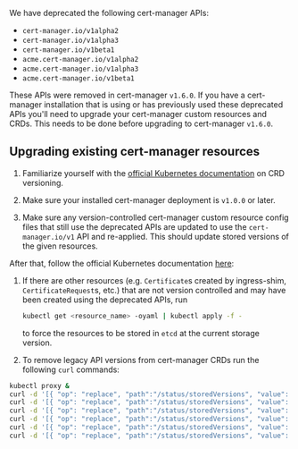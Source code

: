 We have deprecated the following cert-manager APIs:

- `cert-manager.io/v1alpha2`
- `cert-manager.io/v1alpha3`
- `cert-manager.io/v1beta1`
- `acme.cert-manager.io/v1alpha2`
- `acme.cert-manager.io/v1alpha3`
- `acme.cert-manager.io/v1beta1`

These APIs were removed in cert-manager `v1.6.0`. If you have a cert-manager
installation that is using or has previously used these deprecated APIs you'll
need to upgrade your cert-manager custom resources and CRDs. This needs to be
done before upgrading to cert-manager `v1.6.0`.

## Upgrading existing cert-manager resources

1. Familiarize yourself with the
   [official Kubernetes documentation](https://kubernetes.io/docs/tasks/extend-kubernetes/custom-resources/custom-resource-definition-versioning/#writing-reading-and-updating-versioned-customresourcedefinition-objects)
   on CRD versioning.
2. Make sure your installed cert-manager deployment is `v1.0.0` or later.

3. Make sure any version-controlled cert-manager custom resource config files
   that still use the deprecated APIs are updated to use the
   `cert-manager.io/v1` API and re-applied. This should update stored versions
   of the given resources.

After that, follow the official Kubernetes documentation
[here](https://kubernetes.io/docs/tasks/extend-kubernetes/custom-resources/custom-resource-definition-versioning/#upgrade-existing-objects-to-a-new-stored-version):

1. If there are other resources (e.g. `Certificate`s created by ingress-shim,
   `CertificateRequest`s, etc.) that are not version controlled and may have
   been created using the deprecated APIs, run

   ```bash
   kubectl get <resource_name> -oyaml | kubectl apply -f -
   ```

   to force the resources to be stored in `etcd` at the current storage version.

2. To remove legacy API versions from cert-manager CRDs run the following `curl`
   commands:

```bash
kubectl proxy &
curl -d '[{ "op": "replace", "path":"/status/storedVersions", "value": ["v1"] }]' -H "Content-Type: application/json-patch+json"  -X PATCH http://localhost:8001/apis/apiextensions.k8s.io/v1/customresourcedefinitions/certificates.cert-manager.io/status
curl -d '[{ "op": "replace", "path":"/status/storedVersions", "value": ["v1"] }]' -H "Content-Type: application/json-patch+json"  -X PATCH http://localhost:8001/apis/apiextensions.k8s.io/v1/customresourcedefinitions/certificaterequests.cert-manager.io/status
curl -d '[{ "op": "replace", "path":"/status/storedVersions", "value": ["v1"] }]' -H "Content-Type: application/json-patch+json"  -X PATCH http://localhost:8001/apis/apiextensions.k8s.io/v1/customresourcedefinitions/issuers.cert-manager.io/status
curl -d '[{ "op": "replace", "path":"/status/storedVersions", "value": ["v1"] }]' -H "Content-Type: application/json-patch+json"  -X PATCH http://localhost:8001/apis/apiextensions.k8s.io/v1/customresourcedefinitions/clusterissuers.cert-manager.io/status
curl -d '[{ "op": "replace", "path":"/status/storedVersions", "value": ["v1"] }]' -H "Content-Type: application/json-patch+json"  -X PATCH http://localhost:8001/apis/apiextensions.k8s.io/v1/customresourcedefinitions/orders.acme.cert-manager.io/status
curl -d '[{ "op": "replace", "path":"/status/storedVersions", "value": ["v1"] }]' -H "Content-Type: application/json-patch+json"  -X PATCH http://localhost:8001/apis/apiextensions.k8s.io/v1/customresourcedefinitions/challenges.acme.cert-manager.io/status
```